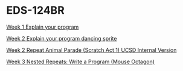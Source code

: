 # EDS-124BR

[Week 1 Explain your program](https://youtu.be/X1ZAb7kwCxI)

[Week 2 Explain your program dancing sprite](https://youtu.be/Kto3vY5e2k4)

[Week 2 Repeat Animal Parade (Scratch Act 1) UCSD Internal Version](https://youtu.be/vW_y5pHBEvg)

[Week 3 Nested Repeats: Write a Program (Mouse Octagon)](https://youtu.be/AXXIglaw-u0)
